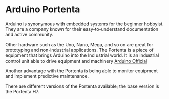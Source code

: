 # Arduino Portenta
Arduino is synonymous with embedded systems for the beginner hobbyist. They are a company known for their easy-to-understand documentation and active community.

Other hardware such as the Uno, Nano, Mega, and so on are great for prototyping and non-industrial applications. The Portenta is a piece of equipment that brings Arduino into the Ind ustrial world. It is an industrial control unit able to drive equipment and machinery [Arduino Official](https://www.youtube.com/watch?v=2wrBy8qNT60)

Another advantage with the Portenta is being able to monitor equipment and implement predictive maintenance.


There are different versions of the Portenta available; the base version is the Portenta H7.

